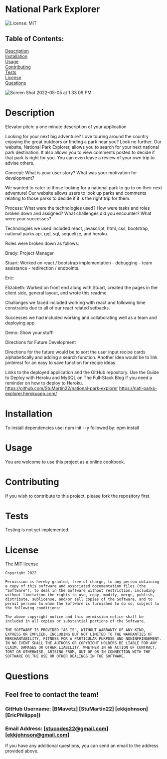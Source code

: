 # National Park Explorer
  ![License: MIT](https://img.shields.io/badge/License-MIT-yellow.svg)<br>
  ## Table of Contents:
  [Description](#description)<br>
  [Installation](#installation)<br>
  [Usage](#usage)<br>
  [Contributing](#contributing)<br>
  [Tests](#tests)<br>
  [License](#license)<br>
  [Questions](#questions)<br>

![Screen Shot 2022-05-05 at 1 33 09 PM](https://user-images.githubusercontent.com/97856843/166995258-40923859-27d5-47c1-abf2-ee13fb7a0ca5.png)

  # Description
 Elevator pitch: a one minute description of your application

Looking for your next big adventure? Love touring around the country enjoying the great outdoors or finding a park near you? Look no further. Our website, National Park Explorer, allows you to search for your next national park destination. It also allows you to view comments posted to decide if that park is right for you. You can even leave a review of your own trip to advise others.

Concept: What is your user story? What was your motivation for development?

We wanted to cater to those looking for a national park to go to on their next adventure! Our website allows users to look up parks and comments relating to those parks to decide if it is the right trip for them. 

Process: What were the technologies used? How were tasks and roles broken down and assigned? What challenges did you encounter? What were your successes?

Technologies we used included react, javascript, html, css, bootstrap, national parks api, gql, sql, sequelize, and heroku.

Roles were broken down as follows:

Brady: Project Manager

Stuart: Worked on react / bootstrap implementation - debugging - team assistance - redirection / endpoints.

Eric:

Elizabeth: Worked on front end along with Stuart, created the pages in the client side, general layout, and wrote this readme.

Challanges we faced included working with react and following time constraints due to all of our react related setbacks.

Successes we had included working and collaborating well as a team and deploying app. 

Demo: Show your stuff!

Directions for Future Development

Directions for the future would be to sort the user input recipe cards alphabetically and adding a search function. Another idea would be to link pinterest for an easy to save function for recipe ideas. 

Links to the deployed application and the GitHub repository. Use the Guide to Deploy with Heroku and MySQL on The Full-Stack Blog if you need a reminder on how to deploy to Heroku.
https://github.com/StuMartin22/national-park-explorer
https://natl-parks-explorer.herokuapp.com/
<br>
  # Installation
  To install dependencies use: npm init --y  followed by: npm install 
  # Usage
  You are welcome to use this project as a online cookbook.
  # Contributing
  If you wish to contribute to this project, please fork the repository first.
  # Tests
  Testing is not yet implemented.
  # License
  [The MIT license](https://opensource.org/licenses/MIT)
  
    Copyright 2022
    
    Permission is hereby granted, free of charge, to any person obtaining a copy of this software and associated documentation files (the "Software"), to deal in the Software without restriction, including without limitation the rights to use, copy, modify, merge, publish, distribute, sublicense, and/or sell copies of the Software, and to permit persons to whom the Software is furnished to do so, subject to the following conditions:
    
    The above copyright notice and this permission notice shall be included in all copies or substantial portions of the Software.
    
    THE SOFTWARE IS PROVIDED "AS IS", WITHOUT WARRANTY OF ANY KIND, EXPRESS OR IMPLIED, INCLUDING BUT NOT LIMITED TO THE WARRANTIES OF MERCHANTABILITY, FITNESS FOR A PARTICULAR PURPOSE AND NONINFRINGEMENT. IN NO EVENT SHALL THE AUTHORS OR COPYRIGHT HOLDERS BE LIABLE FOR ANY CLAIM, DAMAGES OR OTHER LIABILITY, WHETHER IN AN ACTION OF CONTRACT, TORT OR OTHERWISE, ARISING FROM, OUT OF OR IN CONNECTION WITH THE SOFTWARE OR THE USE OR OTHER DEALINGS IN THE SOFTWARE.
  # Questions
  ## Feel free to contact the team!
  ### GitHub Username: [BMavetz] [StuMartin22] [ekkjohnson] [EricPhilipps])<br>
  ### Email Address:   [stucodes22@gmail.com] [ekkjohnson@gmail.com] <br>
  If you have any additional questions, you can send an email to the address provided above.